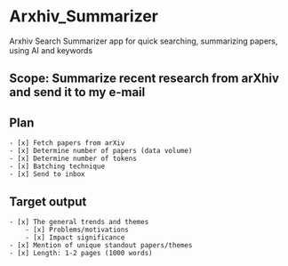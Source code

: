 # Arxhiv_Summarizer
Arxhiv Search Summarizer app for quick searching, summarizing papers, using AI and keywords

## Scope: Summarize recent research from arXhiv and send it to my e-mail


## Plan
    - [x] Fetch papers from arXiv
    - [x] Determine number of papers (data volume)
    - [x] Determine number of tokens
    - [x] Batching technique
    - [x] Send to inbox

## Target output

    - [x] The general trends and themes
        - [x] Problems/motivations
        - [x] Impact significance
    - [x] Mention of unique standout papers/themes
    - [x] Length: 1-2 pages (1000 words)

